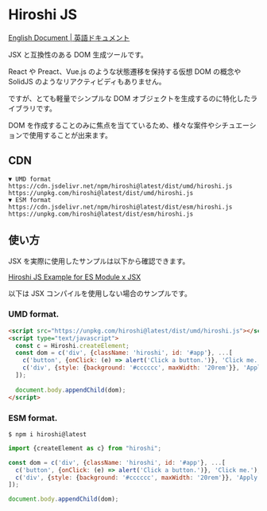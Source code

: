 # Hiroshi JS

[English Document | 英語ドキュメント](./README.md)

JSX と互換性のある DOM 生成ツールです。

React や Preact、Vue.js のような状態遷移を保持する仮想 DOM の概念や SolidJS のようなリアクティビディもありません。

ですが、とても軽量でシンプルな DOM オブジェクトを生成するのに特化したライブラリです。

DOM を作成することのみに焦点を当てているため、様々な案件やシチュエーションで使用することが出来ます。

## CDN

```text
▼ UMD format
https://cdn.jsdelivr.net/npm/hiroshi@latest/dist/umd/hiroshi.js
https://unpkg.com/hiroshi@latest/dist/umd/hiroshi.js
▼ ESM format
https://cdn.jsdelivr.net/npm/hiroshi@latest/dist/esm/hiroshi.js
https://unpkg.com/hiroshi@latest/dist/esm/hiroshi.js
```

## 使い方

JSX を実際に使用したサンプルは以下から確認できます。

[Hiroshi JS Example for ES Module x JSX](https://codepen.io/kato83/pen/zYWLPMP)

以下は JSX コンパイルを使用しない場合のサンプルです。

### UMD format.

```html
<script src="https://unpkg.com/hiroshi@latest/dist/umd/hiroshi.js"></script>
<script type="text/javascript">
  const c = Hiroshi.createElement;
  const dom = c('div', {className: 'hiroshi', id: '#app'}, ...[
    c('button', {onClick: (e) => alert('Click a button.')}, 'Click me.'),
    c('div', {style: {background: '#cccccc', maxWidth: '20rem'}}, 'Apply style.'),
  ]);
  
  document.body.appendChild(dom);
</script>
```

### ESM format.

```shell
$ npm i hiroshi@latest
```

```javascript
import {createElement as c} from "hiroshi";

const dom = c('div', {className: 'hiroshi', id: '#app'}, ...[
  c('button', {onClick: (e) => alert('Click a button.')}, 'Click me.'), 
  c('div', {style: {background: '#cccccc', maxWidth: '20rem'}}, 'Apply style.'), 
]);

document.body.appendChild(dom);
```